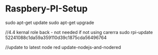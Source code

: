 # Raspbery-PI-Setup

sudo apt-get update
sudo apt-get upgrade

//4.4 kernal role back - not needed if not using carerra
sudo rpi-update 52241088c1da59a359110d39c1875cda56496764

//update to latest node red
update-nodejs-and-nodered
